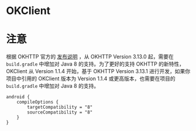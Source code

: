 # OKClient

# 注意

根据 OKHTTP 官方的 [发布说明](https://github.com/square/okhttp/blob/master/CHANGELOG.md#version-3130) ，从 OKHTTP Version 3.13.0 起，需要在 `build.gradle` 中增加对 Java 8 的支持。为了更好的支持 OKHTTP 的新特性，OKClient 从 Version 1.1.4 开始，基于 OKHTTP Version 3.13.1 进行开发，如果你项目中引用的 OKClient 版本为 Version 1.1.4 或更高版本，也需要在项目的 `build.gradle` 中增加对 Java 8 的支持。

```
android {
    compileOptions {
        targetCompatibility = "8"
        sourceCompatibility = "8"
    }
}
```